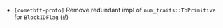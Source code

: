 - `[cometbft-proto]` Remove redundant impl of `num_traits::ToPrimitive` for `BlockIDFlag`
  ([\#]())
